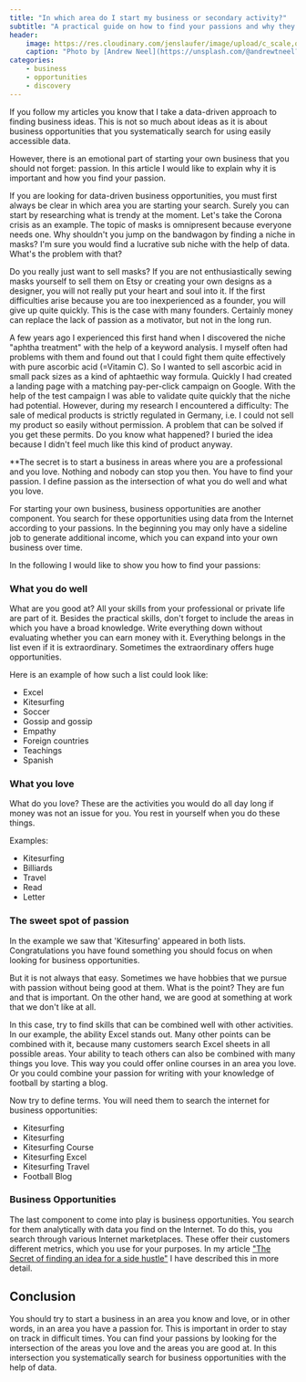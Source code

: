 ```yaml
---
title: "In which area do I start my business or secondary activity?"
subtitle: "A practical guide on how to find your passions and why they are important for your business activities"
header:
    image: https://res.cloudinary.com/jenslaufer/image/upload/c_scale,q_80,w_800/v1602590442/andrew-neel-fkalryO4dUI-unsplash.jpg
    caption: "Photo by [Andrew Neel](https://unsplash.com/@andrewtneel?utm_source=unsplash&amp;utm_medium=referral&amp;utm_content=creditCopyText) [**Unsplash**](https://unsplash.com/s/photos/passion?utm_source=unsplash&amp;utm_medium=referral&amp;utm_content=creditCopyText)"
categories:
    - business
    - opportunities
    - discovery
---
```


If you follow my articles you know that I take a data-driven approach to finding business ideas. This is not so much about ideas as it is about business opportunities that you systematically search for using easily accessible data.

However, there is an emotional part of starting your own business that you should not forget: passion. In this article I would like to explain why it is important and how you
find your passion.

If you are looking for data-driven business opportunities, you must first always be clear in which area you are starting your search. Surely you can start by researching what is trendy at the moment. Let's take the Corona crisis as an example. The topic of masks is omnipresent because everyone needs one. Why shouldn't you jump on the bandwagon by finding a niche in masks? I'm sure you would find a lucrative sub niche with the help of data. What's the problem with that?

Do you really just want to sell masks? If you are not enthusiastically sewing masks yourself to sell them on Etsy or creating your own designs as a designer, you will not really put your heart and soul into it. If the first difficulties arise because you are too inexperienced as a founder, you will give up quite quickly. This is the case with many founders. Certainly money can replace the lack of passion as a motivator, but not in the long run.

A few years ago I experienced this first hand when I discovered the niche "aphtha treatment" with the help of a keyword analysis. I myself often had problems with them and found out that I could fight them quite effectively with pure ascorbic acid (=Vitamin C). So I wanted to sell ascorbic acid in small pack sizes as a kind of aphtaethic way formula. Quickly I had created a landing page with a matching pay-per-click campaign on Google. With the help of the test campaign I was able to validate quite quickly that the niche had potential. However, during my research I encountered a difficulty: The sale of medical products is strictly regulated in Germany, i.e. I could not sell my product so easily without permission. A problem that can be solved if you get these permits. Do you know what happened? I buried the idea because I didn't feel much like this kind of product anyway.

**The secret is to start a business in areas where you are a professional and you love. Nothing and nobody can stop you then. You have to find your passion. I define passion as the intersection of what you do well and what you love.

[](assets/find_your_passion_venn_diagram.png)

For starting your own business, business opportunities are another component. You search for these opportunities using data from the Internet according to your passions. In the beginning you may only have a sideline job to generate additional income, which you can expand into your own business over time.

In the following I would like to show you how to find your passions:

### What you do well

What are you good at? All your skills from your professional or private life are part of it. Besides the practical skills, don't forget to include the areas in which you have a broad knowledge. Write everything down without evaluating whether you can earn money with it. Everything belongs in the list even if it is extraordinary. Sometimes the extraordinary offers huge opportunities.

Here is an example of how such a list could look like:

- Excel
- Kitesurfing
- Soccer
- Gossip and gossip
- Empathy
- Foreign countries
- Teachings
- Spanish

### What you love

What do you love? These are the activities you would do all day long if money was not an issue for you. You rest in yourself when you do these things.

Examples:

- Kitesurfing
- Billiards
- Travel
- Read
- Letter

### The sweet spot of passion

In the example we saw that 'Kitesurfing' appeared in both lists. Congratulations you have found something you should focus on when looking for business opportunities.

But it is not always that easy. Sometimes we have hobbies that we pursue with passion without being good at them. What is the point? They are fun and that is important. On the other hand, we are good at something at work that we don't like at all.

In this case, try to find skills that can be combined well with other activities. In our example, the ability Excel stands out. Many other points can be combined with it, because many customers search Excel sheets in all possible areas. Your ability to teach others can also be combined with many things you love. This way you could offer online courses in an area you love. Or you could combine your passion for writing with your knowledge of football by starting a blog.

Now try to define terms. You will need them to search the internet for business opportunities:

- Kitesurfing
- Kitesurfing
- Kitesurfing Course
- Kitesurfing Excel
- Kitesurfing Travel
- Football Blog

### Business Opportunities

The last component to come into play is business opportunities. You search for them analytically with data you find on the Internet. To do this, you search through various Internet marketplaces. These offer their customers different metrics, which you use for your purposes.
In my article ["The Secret of finding an idea for a side hustle"](https://insights5.com/business/opportunities/discovery/the_secret_of_finding_an_idea_for_a_side_hustle/) I have described this in more detail.

## Conclusion

You should try to start a business in an area you know and love, or in other words, in an area you have a passion for. This is important in order to stay on track in difficult times. You can find your passions by looking for the intersection of the areas you love and the areas you are good at. In this intersection you systematically search for business opportunities with the help of data.

